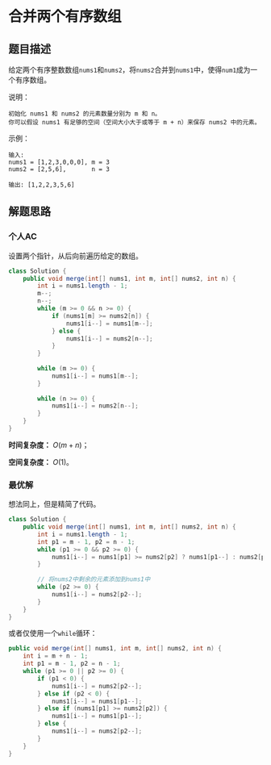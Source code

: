 # 合并两个有序数组

## 题目描述

给定两个有序整数数组`nums1`和`nums2`，将`nums2`合并到`nums1`中，使得`num1`成为一个有序数组。

说明：

```
初始化 nums1 和 nums2 的元素数量分别为 m 和 n。
你可以假设 nums1 有足够的空间（空间大小大于或等于 m + n）来保存 nums2 中的元素。
```

示例：

```
输入:
nums1 = [1,2,3,0,0,0], m = 3
nums2 = [2,5,6],       n = 3

输出: [1,2,2,3,5,6]
```

## 解题思路

### 个人AC

设置两个指针，从后向前遍历给定的数组。

```Java
class Solution {
    public void merge(int[] nums1, int m, int[] nums2, int n) {
        int i = nums1.length - 1;
        m--;
        n--;
        while (m >= 0 && n >= 0) {
            if (nums1[m] >= nums2[n]) {
                nums1[i--] = nums1[m--];
            } else {
                nums1[i--] = nums2[n--];
            }
        }
        
        while (m >= 0) {
            nums1[i--] = nums1[m--];
        }
        
        while (n >= 0) {
            nums1[i--] = nums2[n--];
        }
    }
}
```

**时间复杂度：** $O(m + n)$；

**空间复杂度：** $O(1)$。

### 最优解

想法同上，但是精简了代码。

```Java
class Solution {
    public void merge(int[] nums1, int m, int[] nums2, int n) {
        int i = nums1.length - 1;
        int p1 = m - 1, p2 = n - 1;
        while (p1 >= 0 && p2 >= 0) {
            nums1[i--] = nums1[p1] >= nums2[p2] ? nums1[p1--] : nums2[p2--];
        }
        
        // 将nums2中剩余的元素添加到nums1中
        while (p2 >= 0) {
            nums1[i--] = nums2[p2--];
        }
    }
}
```

或者仅使用一个`while`循环：

```Java
public void merge(int[] nums1, int m, int[] nums2, int n) {
	int i = m + n - 1;
	int p1 = m - 1, p2 = n - 1;
	while (p1 >= 0 || p2 >= 0) {
		if (p1 < 0) {
			nums1[i--] = nums2[p2--];
		} else if (p2 < 0) {
			nums1[i--] = nums1[p1--];
		} else if (nums1[p1] >= nums2[p2]) {
			nums1[i--] = nums1[p1--];
		} else {
			nums1[i--] = nums2[p2--];
		}
	}
}
```


